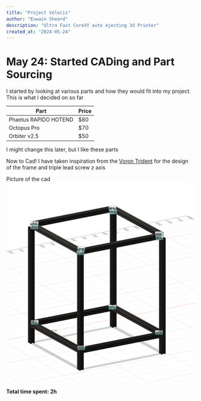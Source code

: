 ```yaml
---
title: "Project Velocis"
author: "Euwain Sheard"
description: "Ultra Fast CoreXY auto ejecting 3d Printer"
created_at: "2024-05-24"
---
```


# May 24: Started CADing and Part Sourcing

I started by looking at various parts and how they would fit into my project. This is what I decided on so far

| Part    | Price |
| -------- | ------- |
| Phaetus RAPIDO HOTEND  | $80    |
| Octopus Pro | $70    |
| Orbiter v2.5 | $50 |

I might change this later, but I like these parts

Now to Cad! I have taken inspiration from the [Voron Trident](https://vorondesign.com/voron_trident) for the design of the frame and triple lead screw z axis

Picture of the cad
![CAD Design - ](img/CAD%20Frame.png)

**Total time spent: 2h**
